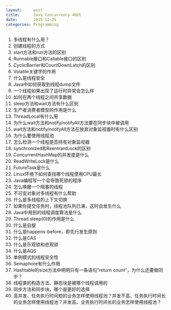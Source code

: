 ```yaml
---
layout:     post
title:      Java Concurrency 40问
date:       2015-12-25
categories: Programming
---
```


1. 多线程有什么用？
2. 创建线程的方式
3. start方法和run方法的区别
4. Runnable接口和Callable接口的区别
5. CyclicBarrier和CountDownLatch的区别
6. Volatile关键字的作用
7. 什么是线程安全
8. Java中如何获取到线程dump文件
9. 一个线程如果出现了运行时异常会怎么样
10. 如何在两个线程之间共享数据
11. sleep方法和wait方法有什么区别
12. 生产者消费者模型的作用是什么
13. ThreadLocal有什么用
14. 为什么wait方法和notify/notifyAll方法要在同步块中被调用
15. wait方法和notify/notifyAll方法在放弃对象监视器时有什么区别
16. 为什么要使用线程池
17. 怎么检测一个线程是否持有对象监视器
18. synchronized和ReentrantLock的区别
19. ConcurrentHashMap的并发度是什么
20. ReadWriteLock是什么
21. FutureTask是什么
22. Linux环境下如何查找哪个线程使用CPU最长
23. Java编程写一个会导致死锁的程序
24. 怎么唤醒一个阻塞的线程
25. 不可变对象对多线程有什么帮助
26. 什么是多线程的上下文切换
27. 如果你提交任务时，线程池队列已满，这时会发生什么
28. Java中用到的线程调度算法是什么
29. Thread.sleep(0)的作用是什么
30. 什么是自旋
31. 什么是happens-before，即先行发生原则
32. 什么是CAS
33. 什么是乐观锁和悲观锁
34. 什么是AQS
35. 单例模式的线程安全性
36. Semaphore有什么作用
37. Hashtable的size方法中明明只有一条语句”return count”，为什么还要做同步？
38. 线程类的构造方法、静态块是被哪个线程调用的
39. 同步方法和同步块，哪个是更好的选择
40. 高并发、任务执行时间短的业务怎样使用线程池？并发不高、任务执行时间长的业务怎样使用线程池？并发高、业务执行时间长的业务怎样使用线程池？
